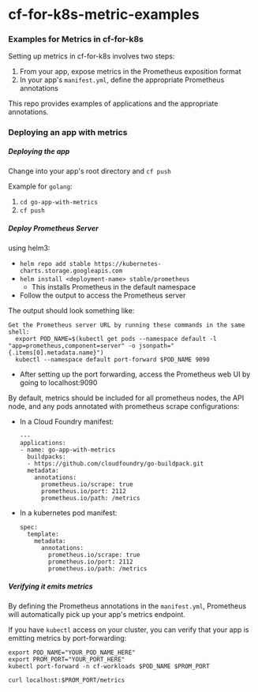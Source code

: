 # cf-for-k8s-metric-examples

### Examples for Metrics in cf-for-k8s

Setting up metrics in cf-for-k8s involves two steps:
1. From your app, expose metrics in the Prometheus exposition format
2. In your app's `manifest.yml`, define the appropriate Prometheus annotations

This repo provides examples of applications and the appropriate annotations.

### Deploying an app with metrics

##### Deploying the app

Change into your app's root directory and `cf push`

Example for `golang`:
1. `cd go-app-with-metrics`
2. `cf push`

##### Deploy Prometheus Server

using helm3:

* `helm repo add stable https://kubernetes-charts.storage.googleapis.com`
* `helm install <deployment-name> stable/prometheus`
    * This installs Prometheus in the default namespace
* Follow the output to access the Prometheus server

The output should look something like:
```
Get the Prometheus server URL by running these commands in the same shell:
  export POD_NAME=$(kubectl get pods --namespace default -l "app=prometheus,component=server" -o jsonpath="{.items[0].metadata.name}")
  kubectl --namespace default port-forward $POD_NAME 9090
```
* After setting up the port forwarding, access the Prometheus web UI by going to localhost:9090

By default, metrics should be included for all prometheus nodes, the API node,
and any pods annotated with prometheus scrape configurations:
* In a Cloud Foundry manifest:
  ```
  ---
  applications:
  - name: go-app-with-metrics
    buildpacks:
    - https://github.com/cloudfoundry/go-buildpack.git
    metadata:
      annotations:
        prometheus.io/scrape: true
        prometheus.io/port: 2112
        prometheus.io/path: /metrics
  ```
* In a kubernetes pod manifest:
  ```
  spec:
    template:
      metadata:
        annotations:
          prometheus.io/scrape: true
          prometheus.io/port: 2112
          prometheus.io/path: /metrics
  ```

##### Verifying it emits metrics

By defining the Prometheus annotations in the `manifest.yml`, Prometheus will
automatically pick up your app's metrics endpoint.

If you have `kubectl` access on your cluster, you can verify that your app is
emitting metrics by port-forwarding:

```
export POD_NAME="YOUR_POD_NAME_HERE"
export PROM_PORT="YOUR_PORT_HERE"
kubectl port-forward -n cf-workloads $POD_NAME $PROM_PORT

curl localhost:$PROM_PORT/metrics
```
